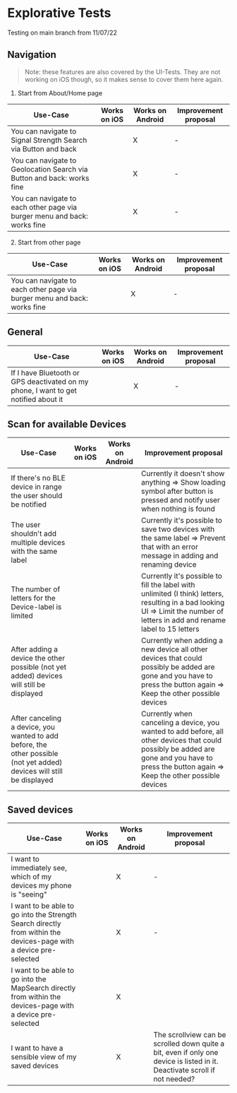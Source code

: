 # Explorative Tests
Testing on main branch from 11/07/22

## Navigation

> Note: these features are also covered by the UI-Tests. They are not working on iOS though, so it makes sense to cover them here again.

1. Start from About/Home page

| Use-Case                                                                 | Works on iOS | Works on Android | Improvement proposal |
|--------------------------------------------------------------------------|--------------|------------------|----------------------|
| You can navigate to Signal Strength Search via Button and back           |              | X                | -                    |
| You can navigate to Geolocation Search via Button and back: works fine   |              | X                | -                    |
| You can navigate to each other page via burger menu and back: works fine |              | X                | -                    |

2. Start from other page

| Use-Case                                                                 | Works on iOS | Works on Android | Improvement proposal |
|--------------------------------------------------------------------------|--------------|------------------|----------------------|
| You can navigate to each other page via burger menu and back: works fine |              | X                | -                    |

## General

| Use-Case                                                                            | Works on iOS | Works on Android | Improvement proposal |
|-------------------------------------------------------------------------------------|--------------|------------------|----------------------|
| If I have Bluetooth or GPS deactivated on my phone, I want to get notified about it |              | X                | -                    |


## Scan for available Devices

| Use-Case                                                                                                               | Works on iOS | Works on Android | Improvement proposal                                                                                                                                                                           |
|------------------------------------------------------------------------------------------------------------------------|--------------|------------------|------------------------------------------------------------------------------------------------------------------------------------------------------------------------------------------------|
| If there's no BLE device in range the user should be notified                                                          |              |                  | Currently it doesn't show anything => Show loading symbol after button is pressed and notify user when nothing is found                                                                        |
| The user shouldn't add multiple devices with the same label                                                            |              |                  | Currently it's possible to save two devices with the same label => Prevent that with an error message in adding and renaming device                                                            |
| The number of letters for the Device-label is limited                                                                  |              |                  | Currently it's possible to fill the label with unlimited (I think) letters, resulting in a bad looking UI => Limit the number of letters in add and rename label to 15 letters                 |
| After adding a device the other possible (not yet added) devices will still be displayed                               |              |                  | Currently when adding a new device all other devices that could possibly be added are gone and you have to press the button again => Keep the other possible devices                           |
| After canceling a device, you wanted to add before, the other possible (not yet added) devices will still be displayed |              |                  | Currently when canceling a device, you wanted to add before, all other devices that could possibly be added are gone and you have to press the button again => Keep the other possible devices |

## Saved devices

| Use-Case                                                                                                          | Works on iOS | Works on Android | Improvement proposal                                                                                                       |
|-------------------------------------------------------------------------------------------------------------------|--------------|------------------|----------------------------------------------------------------------------------------------------------------------------|
| I want to immediately see, which of my devices my phone is "seeing"                                               |              | X                | -                                                                                                                          |
| I want to be able to go into the Strength Search directly from within the devices-page with a device pre-selected |              | X                | -                                                                                                                          |
| I want to be able to go into the MapSearch directly from within the devices-page with a device pre-selected       |              | X                |                                                                                                                            |
| I want to have a sensible view of my saved devices                                                                |              | X                | The scrollview can be scrolled down quite a bit, even if only one device is listed in it. Deactivate scroll if not needed? |